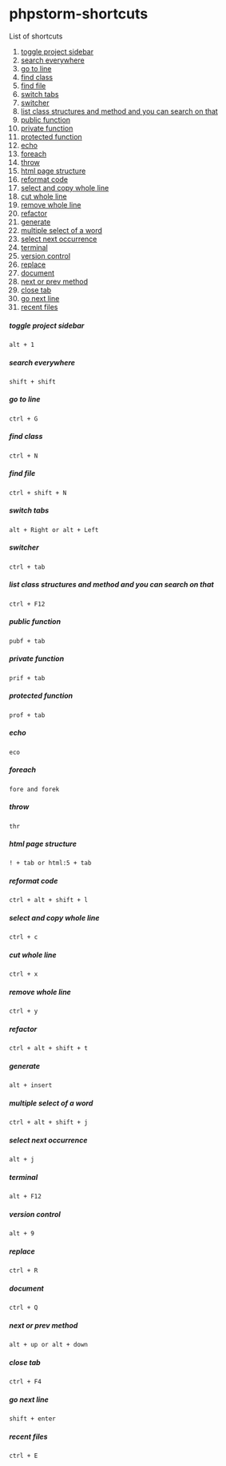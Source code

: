 # phpstorm-shortcuts

List of shortcuts

1. [toggle project sidebar](#toggle-project-sidebar)
1. [search everywhere](#search-everywhere)
1. [go to line](#go-to-line)
1. [find class](#find-class)
1. [find file](#find-file)
1. [switch tabs](#switch-tabs)
1. [switcher](#switcher)
1. [list class structures and method and you can search on that](#list-class-structures-and-method-and-you-can-search-on-that)
1. [public function](#public-function)
1. [private function](#private-function)
1. [protected function](#protected-function)
1. [echo](#echo)
1. [foreach](#foreach)
1. [throw](#throw)
1. [html page structure](#html-page-structure)
1. [reformat code](#reformat-code)
1. [select and copy whole line](#select-and-copy-whole-eline)
1. [cut whole line](#cut-whole-line)
1. [remove whole line](#remove-whole-line)
1. [refactor](#refactor)
1. [generate](#generate)
1. [multiple select of a word](#multiple-select-of-a-word)
1. [select next occurrence](#select-next-occurrence)
1. [terminal](#terminal)
1. [version control](#version-control)
1. [replace](#replace)
1. [document](#document)
1. [next or prev method](#next-or-prev-method)
1. [close tab](#close-tab)
1. [go next line](#go-next-line)
1. [recent files](#recent-files)


##### toggle project sidebar

```
alt + 1
```

##### search everywhere
 
```
shift + shift
```

##### go to line

```
ctrl + G
```

##### find class
 
```
ctrl + N
```

##### find file
 
```
ctrl + shift + N
```

##### switch tabs
 
```
alt + Right or alt + Left
```

##### switcher
 
```
ctrl + tab
```

##### list class structures and method and you can search on that
 
```
ctrl + F12
```

##### public function
 
```
pubf + tab
```

##### private function
 
```
prif + tab
```

##### protected function
 
```
prof + tab
```

##### echo
 
```
eco
```

##### foreach
 
```
fore and forek
```

##### throw
 
```
thr
```
  
##### html page structure
 
```
! + tab or html:5 + tab
```

##### reformat code
 
```
ctrl + alt + shift + l
```

##### select and copy whole line
 
```
ctrl + c
```

##### cut whole line
 
```
ctrl + x
```


##### remove whole line
 
```
ctrl + y
```

##### refactor
 
```
ctrl + alt + shift + t
```

##### generate
 
```
alt + insert
```

##### multiple select of a word
 
```
ctrl + alt + shift + j
```

##### select next occurrence
 
```
alt + j
```

##### terminal
 
```
alt + F12
```

##### version control
 
```
alt + 9
```

##### replace
 
```
ctrl + R
```

##### document
 
```
ctrl + Q
```


##### next or prev method
 
```
alt + up or alt + down
```

##### close tab
 
```
ctrl + F4
```

##### go next line
 
```
shift + enter
```

##### recent files
 
```
ctrl + E
```
